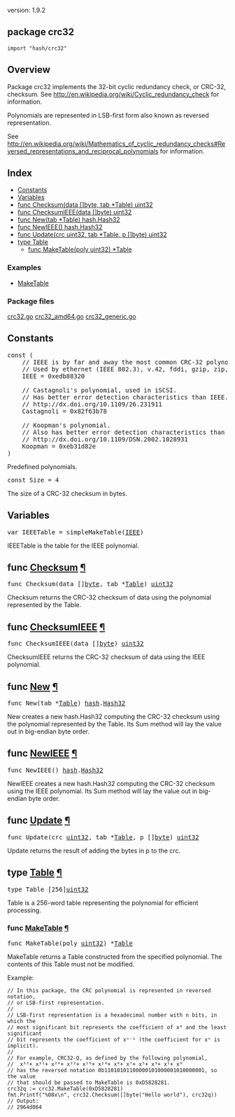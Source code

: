 version: 1.9.2
## package crc32

  `import "hash/crc32"`

## Overview

Package crc32 implements the 32-bit cyclic redundancy check, or CRC-32,
checksum. See http://en.wikipedia.org/wiki/Cyclic_redundancy_check for
information.

Polynomials are represented in LSB-first form also known as reversed
representation.

See
http://en.wikipedia.org/wiki/Mathematics_of_cyclic_redundancy_checks#Reversed_representations_and_reciprocal_polynomials
for information.

## Index

- [Constants](#pkg-constants)
- [Variables](#pkg-variables)
- [func Checksum(data []byte, tab *Table) uint32](#Checksum)
- [func ChecksumIEEE(data []byte) uint32](#ChecksumIEEE)
- [func New(tab *Table) hash.Hash32](#New)
- [func NewIEEE() hash.Hash32](#NewIEEE)
- [func Update(crc uint32, tab *Table, p []byte) uint32](#Update)
- [type Table](#Table)
  - [func MakeTable(poly uint32) *Table](#MakeTable)

### Examples

- [MakeTable](#example_MakeTable)

### Package files
 [crc32.go](//github.com/golang/go/blob/2ea7d3461bb41d0ae12b56ee52d43314bcdb97f9/src/hash/crc32/crc32.go) [crc32_amd64.go](//github.com/golang/go/blob/2ea7d3461bb41d0ae12b56ee52d43314bcdb97f9/src/hash/crc32/crc32_amd64.go) [crc32_generic.go](//github.com/golang/go/blob/2ea7d3461bb41d0ae12b56ee52d43314bcdb97f9/src/hash/crc32/crc32_generic.go)

<h2 id="pkg-constants">Constants</h2>

<pre>const (
    <span class="comment">// IEEE is by far and away the most common CRC-32 polynomial.</span>
    <span class="comment">// Used by ethernet (IEEE 802.3), v.42, fddi, gzip, zip, png, ...</span>
    <span id="IEEE">IEEE</span> = 0xedb88320

    <span class="comment">// Castagnoli&#39;s polynomial, used in iSCSI.</span>
    <span class="comment">// Has better error detection characteristics than IEEE.</span>
    <span class="comment">// http://dx.doi.org/10.1109/26.231911</span>
    <span id="Castagnoli">Castagnoli</span> = 0x82f63b78

    <span class="comment">// Koopman&#39;s polynomial.</span>
    <span class="comment">// Also has better error detection characteristics than IEEE.</span>
    <span class="comment">// http://dx.doi.org/10.1109/DSN.2002.1028931</span>
    <span id="Koopman">Koopman</span> = 0xeb31d82e
)</pre>

Predefined polynomials.

<pre>const <span id="Size">Size</span> = 4</pre>

The size of a CRC-32 checksum in bytes.

<h2 id="pkg-variables">Variables</h2>

<pre>var <span id="IEEETable">IEEETable</span> = simpleMakeTable(<a href="#IEEE">IEEE</a>)</pre>

IEEETable is the table for the IEEE polynomial.

<h2 id="Checksum">func <a href="//github.com/golang/go/blob/2ea7d3461bb41d0ae12b56ee52d43314bcdb97f9/src/hash/crc32/crc32.go#L190">Checksum</a>
    <a href="#Checksum">¶</a></h2>
<pre>func Checksum(data []<a href="/builtin/#byte">byte</a>, tab *<a href="#Table">Table</a>) <a href="/builtin/#uint32">uint32</a></pre>

Checksum returns the CRC-32 checksum of data using the polynomial represented by
the Table.

<h2 id="ChecksumIEEE">func <a href="//github.com/golang/go/blob/2ea7d3461bb41d0ae12b56ee52d43314bcdb97f9/src/hash/crc32/crc32.go#L194">ChecksumIEEE</a>
    <a href="#ChecksumIEEE">¶</a></h2>
<pre>func ChecksumIEEE(data []<a href="/builtin/#byte">byte</a>) <a href="/builtin/#uint32">uint32</a></pre>

ChecksumIEEE returns the CRC-32 checksum of data using the IEEE polynomial.

<h2 id="New">func <a href="//github.com/golang/go/blob/2ea7d3461bb41d0ae12b56ee52d43314bcdb97f9/src/hash/crc32/crc32.go#L134">New</a>
    <a href="#New">¶</a></h2>
<pre>func New(tab *<a href="#Table">Table</a>) <a href="/hash/">hash</a>.<a href="/hash/#Hash32">Hash32</a></pre>

New creates a new hash.Hash32 computing the CRC-32 checksum using the polynomial
represented by the Table. Its Sum method will lay the value out in big-endian
byte order.

<h2 id="NewIEEE">func <a href="//github.com/golang/go/blob/2ea7d3461bb41d0ae12b56ee52d43314bcdb97f9/src/hash/crc32/crc32.go#L144">NewIEEE</a>
    <a href="#NewIEEE">¶</a></h2>
<pre>func NewIEEE() <a href="/hash/">hash</a>.<a href="/hash/#Hash32">Hash32</a></pre>

NewIEEE creates a new hash.Hash32 computing the CRC-32 checksum using the IEEE
polynomial. Its Sum method will lay the value out in big-endian byte order.

<h2 id="Update">func <a href="//github.com/golang/go/blob/2ea7d3461bb41d0ae12b56ee52d43314bcdb97f9/src/hash/crc32/crc32.go#L153">Update</a>
    <a href="#Update">¶</a></h2>
<pre>func Update(crc <a href="/builtin/#uint32">uint32</a>, tab *<a href="#Table">Table</a>, p []<a href="/builtin/#byte">byte</a>) <a href="/builtin/#uint32">uint32</a></pre>

Update returns the result of adding the bytes in p to the crc.

<h2 id="Table">type <a href="//github.com/golang/go/blob/2ea7d3461bb41d0ae12b56ee52d43314bcdb97f9/src/hash/crc32/crc32.go#L31">Table</a>
    <a href="#Table">¶</a></h2>
<pre>type Table [256]<a href="/builtin/#uint32">uint32</a></pre>

Table is a 256-word table representing the polynomial for efficient processing.

<h3 id="MakeTable">func <a href="//github.com/golang/go/blob/2ea7d3461bb41d0ae12b56ee52d43314bcdb97f9/src/hash/crc32/crc32.go#L113">MakeTable</a>
    <a href="#MakeTable">¶</a></h3>
<pre>func MakeTable(poly <a href="/builtin/#uint32">uint32</a>) *<a href="#Table">Table</a></pre>

MakeTable returns a Table constructed from the specified polynomial. The
contents of this Table must not be modified.

<a id="example_MakeTable"></a>
Example:

    // In this package, the CRC polynomial is represented in reversed notation,
    // or LSB-first representation.
    //
    // LSB-first representation is a hexadecimal number with n bits, in which the
    // most significant bit represents the coefficient of x⁰ and the least significant
    // bit represents the coefficient of xⁿ⁻¹ (the coefficient for xⁿ is implicit).
    //
    // For example, CRC32-Q, as defined by the following polynomial,
    //	x³²+ x³¹+ x²⁴+ x²²+ x¹⁶+ x¹⁴+ x⁸+ x⁷+ x⁵+ x³+ x¹+ x⁰
    // has the reversed notation 0b11010101100000101000001010000001, so the value
    // that should be passed to MakeTable is 0xD5828281.
    crc32q := crc32.MakeTable(0xD5828281)
    fmt.Printf("%08x\n", crc32.Checksum([]byte("Hello world"), crc32q))
    // Output:
    // 2964d064


